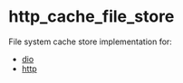 # http_cache_file_store

File system cache store implementation for:
 - [dio](https://pub.dev/packages/dio_cache_interceptor)
 - [http](https://pub.dev/packages/http_cache_client)